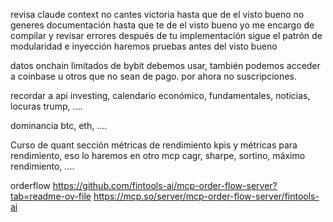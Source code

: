 revisa claude context
no cantes victoria hasta que de el visto bueno
no generes documentación hasta que te de el visto bueno
yo me encargo de compilar y revisar errores después de tu implementación
sigue el patrón de modularidad e inyección
haremos pruebas antes del visto bueno



datos onchain limitados de bybit debemos usar, también podemos acceder a coinbase u otros que no sean de pago. por ahora no suscripciones.

recordar a api investing, calendario económico, fundamentales, noticias, locuras trump, ....


dominancia btc, eth, ....

Curso de quant sección métricas de rendimiento
kpis y métricas para rendimiento, eso lo haremos en otro mcp
cagr, sharpe, sortino, máximo rendimiento, ....


orderflow
https://github.com/fintools-ai/mcp-order-flow-server?tab=readme-ov-file
https://mcp.so/server/mcp-order-flow-server/fintools-ai


